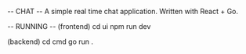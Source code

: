 -- CHAT --
A simple real time chat application.  Written with React + Go.

-- RUNNING --
(frontend)
cd ui
npm run dev

(backend)
cd cmd
go run .